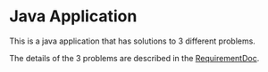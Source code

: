 # Java Application
This is a java application that has solutions to 3 different problems.

The details of the 3 problems are described in the [RequirementDoc](ProjectDetails/RequirementDoc.pdf).


